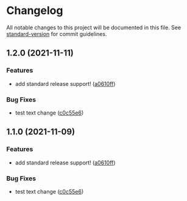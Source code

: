 # Changelog

All notable changes to this project will be documented in this file. See [standard-version](https://github.com/conventional-changelog/standard-version) for commit guidelines.

## 1.2.0 (2021-11-11)


### Features

* add standard release support! ([a0610ff](https://github.com/abhi62/video-chat-app/commit/a0610ff9337b9c0eca866fcef835c6b87140edb5))


### Bug Fixes

* test text change ([c0c55e6](https://github.com/abhi62/video-chat-app/commit/c0c55e6d247e6cd61b9ad063e544dd0e9cca3d00))

## 1.1.0 (2021-11-09)


### Features

* add standard release support! ([a0610ff](https://github.com/abhi62/video-chat-app/commit/a0610ff9337b9c0eca866fcef835c6b87140edb5))


### Bug Fixes

* test text change ([c0c55e6](https://github.com/abhi62/video-chat-app/commit/c0c55e6d247e6cd61b9ad063e544dd0e9cca3d00))
